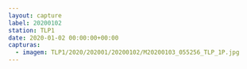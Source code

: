 ```yaml
---
layout: capture
label: 20200102
station: TLP1
date: 2020-01-02 00:00:00+00:00
capturas:
  - imagem: TLP1/2020/202001/20200102/M20200103_055256_TLP_1P.jpg
---
```

